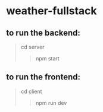 # weather-fullstack
## to run the backend:
>cd server
>>npm start

## to run the frontend:
>cd client
>>npm run dev
